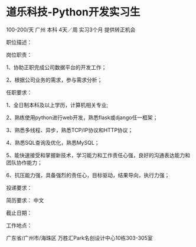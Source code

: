 # 道乐科技-Python开发实习生

100-200/天 广州 本科 4天／周 实习3个月 提供转正机会

职位描述：

岗位职责：

 1、协助正职完成公司数据平台的开发工作；

 2、根据公司业务的需求，参与需求分析；

 任职要求：

 1、全日制本科及以上学历，计算机相关专业; 

2、熟练使用python进行web开发，熟悉flask或django任一框架；

 3、熟悉多线程、异步，熟悉TCP/IP协议和HTTP协议；

 4、熟悉SQL查询及优化，熟悉MySQL；

 5、能快速接受和掌握新技术，学习能力和工作责任心强，良好的沟通表达能力和团队协作能力；

 6、抗压能力强，具备强烈的责任心，目标驱动，结果导向，执行力强；

投递要求：

简历要求： 中文

截止日期：

工作地点：

广东省/广州市/海珠区 万胜汇Park名创设计中心10栋303-305室